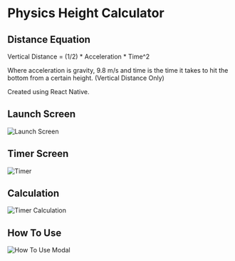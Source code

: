 # Physics Height Calculator

## Distance Equation

Vertical Distance = (1/2) * Acceleration * Time^2

Where acceleration is gravity, 9.8 m/s and time is the time it takes to hit the bottom from a certain height. (Vertical Distance Only)

Created using React Native.

## Launch Screen
![Launch Screen](assets/launchScreen.png)

## Timer Screen
![Timer](assets/calcScreen.png)

## Calculation
![Timer Calculation](assets/finishedCalcScreen.png)

## How To Use
![How To Use Modal](assets/modal.png)
